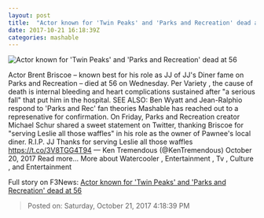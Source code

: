 ```yaml
---
layout: post
title:  "Actor known for 'Twin Peaks' and 'Parks and Recreation' dead at 56"
date: 2017-10-21 16:18:39Z
categories: mashable
---
```


![Actor known for 'Twin Peaks' and 'Parks and Recreation' dead at 56](https://i.amz.mshcdn.com/BajXAGcZejGL7BRqkvhkUxny-x0=/1200x630/2017%2F10%2F21%2F00%2Fe71d480b74c0465780dcea0e04902ab8.a8fbe.png)

Actor Brent Briscoe – known best for his role as JJ of JJ's Diner fame on Parks and Recreation – died at 56 on Wednesday. Per Variety , the cause of death is internal bleeding and heart complications sustained after "a serious fall" that put him in the hospital. SEE ALSO: Ben Wyatt and Jean-Ralphio respond to 'Parks and Rec' fan theories Mashable has reached out to a represenative for confirmation. On Friday, Parks and Recreation creator Michael Schur shared a sweet statement on Twitter, thanking Briscoe for "serving Leslie all those waffles" in his role as the owner of Pawnee's local diner. R.I.P. JJ Thanks for serving Leslie all those waffles https://t.co/3V8TGG4T94 — Ken Tremendous (@KenTremendous) October 20, 2017 Read more... More about Watercooler , Entertainment , Tv , Culture , and Entertainment


Full story on F3News: [Actor known for 'Twin Peaks' and 'Parks and Recreation' dead at 56](http://www.f3nws.com/n/tTFzp)

> Posted on: Saturday, October 21, 2017 4:18:39 PM
